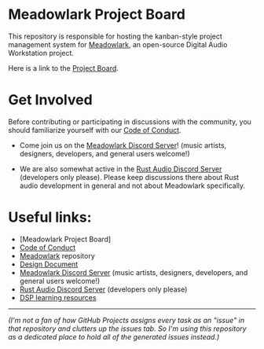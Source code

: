 # Meadowlark Project Board

This repository is responsible for hosting the kanban-style project management system for [Meadowlark], an open-source Digital Audio Workstation project.

Here is a link to the [Project Board].

# Get Involved

Before contributing or participating in discussions with the community, you should familiarize yourself with our [Code of Conduct].

- Come join us on the [Meadowlark Discord Server]! (music artists, designers, developers, and general users welcome!)

- We are also somewhat active in the [Rust Audio Discord Server] (developers only please). Please keep discussions there about Rust audio development in general and not about Meadowlark specifically.

# Useful links:

- [Meadowlark Project Board]
- [Code of Conduct]
- [Meadowlark] repository
- [Design Document]
- [Meadowlark Discord Server] (music artists, designers, developers, and general users welcome!)
- [Rust Audio Discord Server] (developers only please)
- [DSP learning resources]

[Project Board]: https://github.com/MeadowlarkDAW/project-board/projects/1
[Meadowlark]: https://github.com/MeadowlarkDAW/Meadowlark
[Code of Conduct]: https://github.com/MeadowlarkDAW/Meadowlark/blob/main/CODE_OF_CONDUCT.md
[Design Document]: https://github.com/MeadowlarkDAW/Meadowlark/blob/main/DESIGN_DOC.md
[RustyDAW]: https://github.com/RustyDAW
[Meadowlark Discord Server]: https://discord.gg/2W3Xvc8wy4
[Rust Audio Discord Server]: https://discord.gg/Qs2Zwtf9Gf
[DSP learning resources]: https://github.com/BillyDM/Awesome-Audio-DSP

---

*(I'm not a fan of how GitHub Projects assigns every task as an "issue" in that repository and clutters up the issues tab. So I'm using this repository as a dedicated place to hold all of the generated issues instead.)*
